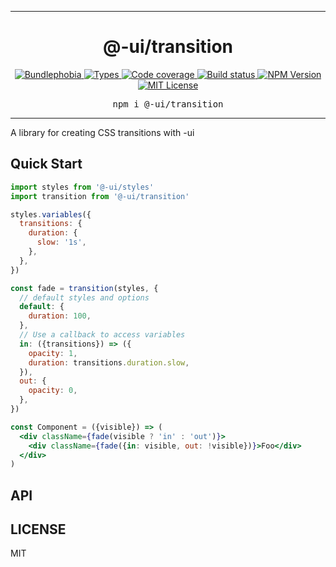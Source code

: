 <hr>
<div align="center">
  <h1 align="center">
    @-ui/transition
  </h1>
</div>

<p align="center">
  <a href="https://bundlephobia.com/result?p=@-ui/transition">
    <img alt="Bundlephobia" src="https://img.shields.io/bundlephobia/minzip/@-ui/transition?style=for-the-badge&labelColor=24292e">
  </a>
  <a aria-label="Types" href="https://www.npmjs.com/package/@-ui/transition">
    <img alt="Types" src="https://img.shields.io/npm/types/@-ui/transition?style=for-the-badge&labelColor=24292e">
  </a>
  <a aria-label="Code coverage report" href="https://codecov.io/gh/dash-ui/transition">
    <img alt="Code coverage" src="https://img.shields.io/codecov/c/gh/dash-ui/transition?style=for-the-badge&labelColor=24292e">
  </a>
  <a aria-label="Build status" href="https://travis-ci.com/dash-ui/transition">
    <img alt="Build status" src="https://img.shields.io/travis/dash-ui/com/transition?style=for-the-badge&labelColor=24292e">
  </a>
  <a aria-label="NPM version" href="https://www.npmjs.com/package/@-ui/transition">
    <img alt="NPM Version" src="https://img.shields.io/npm/v/@-ui/transition?style=for-the-badge&labelColor=24292e">
  </a>
  <a aria-label="License" href="https://jaredlunde.mit-license.org/">
    <img alt="MIT License" src="https://img.shields.io/npm/l/@-ui/transition?style=for-the-badge&labelColor=24292e">
  </a>
</p>

<pre align="center">npm i @-ui/transition</pre>
<hr>

A library for creating CSS transitions with -ui

## Quick Start

```jsx harmony
import styles from '@-ui/styles'
import transition from '@-ui/transition'

styles.variables({
  transitions: {
    duration: {
      slow: '1s',
    },
  },
})

const fade = transition(styles, {
  // default styles and options
  default: {
    duration: 100,
  },
  // Use a callback to access variables
  in: ({transitions}) => ({
    opacity: 1,
    duration: transitions.duration.slow,
  }),
  out: {
    opacity: 0,
  },
})

const Component = ({visible}) => (
  <div className={fade(visible ? 'in' : 'out')}>
    <div className={fade({in: visible, out: !visible})}>Foo</div>
  </div>
)
```

## API

## LICENSE

MIT
